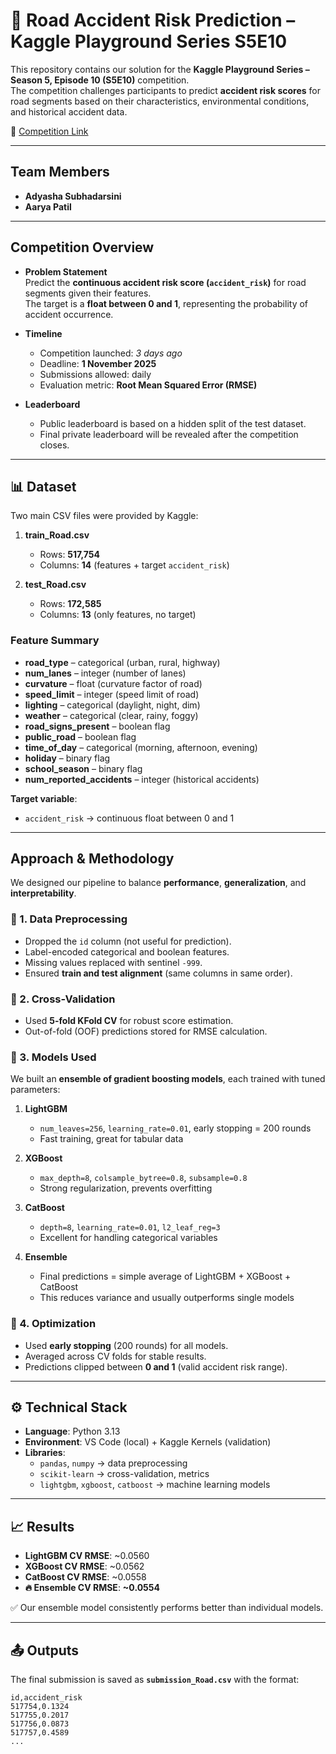 # 🚦 Road Accident Risk Prediction – Kaggle Playground Series S5E10  

This repository contains our solution for the **Kaggle Playground Series – Season 5, Episode 10 (S5E10)** competition.  
The competition challenges participants to predict **accident risk scores** for road segments based on their characteristics, environmental conditions, and historical accident data.  

🔗 [Competition Link](https://www.kaggle.com/competitions/playground-series-s5e10)  

---

## Team Members
- **Adyasha Subhadarsini**  
- **Aarya Patil**  

---

## Competition Overview  

- **Problem Statement**  
  Predict the **continuous accident risk score (`accident_risk`)** for road segments given their features.  
  The target is a **float between 0 and 1**, representing the probability of accident occurrence.  

- **Timeline**  
  - Competition launched: *3 days ago*  
  - Deadline: **1 November 2025**  
  - Submissions allowed: daily  
  - Evaluation metric: **Root Mean Squared Error (RMSE)**  

- **Leaderboard**  
  - Public leaderboard is based on a hidden split of the test dataset.  
  - Final private leaderboard will be revealed after the competition closes.  

---

## 📊 Dataset  

Two main CSV files were provided by Kaggle:  

1. **train_Road.csv**  
   - Rows: **517,754**  
   - Columns: **14** (features + target `accident_risk`)  

2. **test_Road.csv**  
   - Rows: **172,585**  
   - Columns: **13** (only features, no target)  

### Feature Summary
- **road_type** – categorical (urban, rural, highway)  
- **num_lanes** – integer (number of lanes)  
- **curvature** – float (curvature factor of road)  
- **speed_limit** – integer (speed limit of road)  
- **lighting** – categorical (daylight, night, dim)  
- **weather** – categorical (clear, rainy, foggy)  
- **road_signs_present** – boolean flag  
- **public_road** – boolean flag  
- **time_of_day** – categorical (morning, afternoon, evening)  
- **holiday** – binary flag  
- **school_season** – binary flag  
- **num_reported_accidents** – integer (historical accidents)  

**Target variable**:  
- `accident_risk` → continuous float between 0 and 1  

---

## Approach & Methodology  

We designed our pipeline to balance **performance**, **generalization**, and **interpretability**.  

### 🔹 1. Data Preprocessing
- Dropped the `id` column (not useful for prediction).  
- Label-encoded categorical and boolean features.  
- Missing values replaced with sentinel `-999`.  
- Ensured **train and test alignment** (same columns in same order).  

### 🔹 2. Cross-Validation
- Used **5-fold KFold CV** for robust score estimation.  
- Out-of-fold (OOF) predictions stored for RMSE calculation.  

### 🔹 3. Models Used
We built an **ensemble of gradient boosting models**, each trained with tuned parameters:  

1. **LightGBM**  
   - `num_leaves=256`, `learning_rate=0.01`, early stopping = 200 rounds  
   - Fast training, great for tabular data  

2. **XGBoost**  
   - `max_depth=8`, `colsample_bytree=0.8`, `subsample=0.8`  
   - Strong regularization, prevents overfitting  

3. **CatBoost**  
   - `depth=8`, `learning_rate=0.01`, `l2_leaf_reg=3`  
   - Excellent for handling categorical variables  

4. **Ensemble**  
   - Final predictions = simple average of LightGBM + XGBoost + CatBoost  
   - This reduces variance and usually outperforms single models  

### 🔹 4. Optimization
- Used **early stopping** (200 rounds) for all models.  
- Averaged across CV folds for stable results.  
- Predictions clipped between **0 and 1** (valid accident risk range).  

---

## ⚙️ Technical Stack  

- **Language**: Python 3.13  
- **Environment**: VS Code (local) + Kaggle Kernels (validation)  
- **Libraries**:  
  - `pandas`, `numpy` → data preprocessing  
  - `scikit-learn` → cross-validation, metrics  
  - `lightgbm`, `xgboost`, `catboost` → machine learning models  

---

## 📈 Results  

- **LightGBM CV RMSE**: ~0.0560  
- **XGBoost CV RMSE**: ~0.0562  
- **CatBoost CV RMSE**: ~0.0558  
- **🔥 Ensemble CV RMSE**: **~0.0554**  

✅ Our ensemble model consistently performs better than individual models.  

---

## 📤 Outputs  

The final submission is saved as **`submission_Road.csv`** with the format:  

```csv
id,accident_risk
517754,0.1324
517755,0.2017
517756,0.0873
517757,0.4589
...
